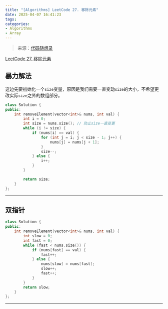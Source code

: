 ```yaml
---
title: "[Algorithms] LeetCode 27. 移除元素"
date: 2025-04-07 16:41:23
tags:
categories: 
- Algorithms
- Array
---
```


> 来源：[代码随想录](https://programmercarl.com/)

[LeetCode 27. 移除元素](https://leetcode.cn/problems/remove-element)

## 暴力解法

这边先要初始化一个`size`变量，原因是我们需要一直变动`size`的大小，不希望更改实际`size`之外的数组部分。

```cpp
class Solution {
public:
    int removeElement(vector<int>& nums, int val) {
        int i = 0;
        int size = nums.size(); // 防止size一直变更
        while (i != size) {
            if (nums[i] == val) {
                for (int j = i; j < size - 1; j++) {
                    nums[j] = nums[j + 1];
                }
                size--;
            } else {
                i++;
            }
        }

        return size;
    }
};
```

---

## 双指针

```cpp
class Solution {
public:
    int removeElement(vector<int>& nums, int val) {
        int slow = 0;
        int fast = 0;
        while (fast < nums.size()) {
            if (nums[fast] == val) {
                fast++;
            } else {
                nums[slow] = nums[fast];
                slow++;
                fast++;
            }
        }
        return slow;
    }
};
```

---
